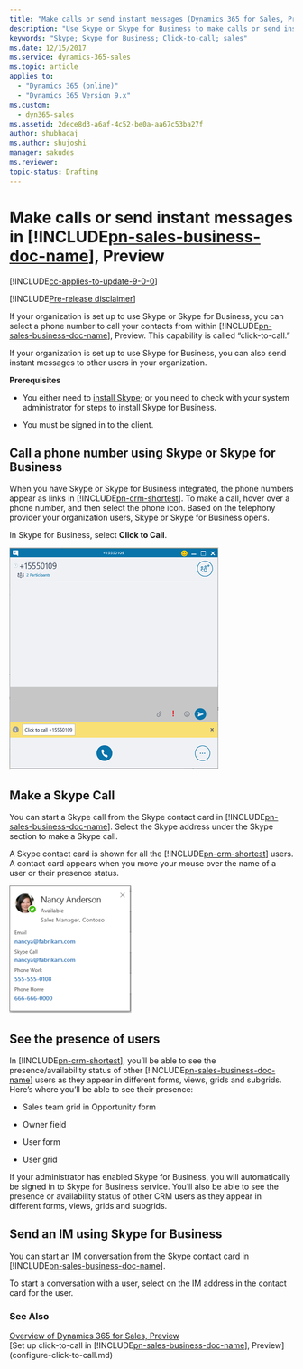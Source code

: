 ```yaml
---
title: "Make calls or send instant messages (Dynamics 365 for Sales, Preview) | Microsoft Docs"
description: "Use Skype or Skype for Business to make calls or send instant messages to customers or users directly from Dynamics 365 for Sales, Preview."
keywords: "Skype; Skype for Business; Click-to-call; sales"
ms.date: 12/15/2017
ms.service: dynamics-365-sales
ms.topic: article
applies_to:
  - "Dynamics 365 (online)"
  - "Dynamics 365 Version 9.x"
ms.custom:
  - dyn365-sales
ms.assetid: 2dece8d3-a6af-4c52-be0a-aa67c53ba27f
author: shubhadaj
ms.author: shujoshi
manager: sakudes
ms.reviewer: 
topic-status: Drafting
---
```


# Make calls or send instant messages in [!INCLUDE[pn-sales-business-doc-name](../includes/pn-sales-business-doc-name.md)], Preview

[!INCLUDE[cc-applies-to-update-9-0-0](../includes/cc-applies-to-update-9-0-0.md)]

[!INCLUDE[Pre-release disclaimer](../includes/cc-beta-prerelease-disclaimer.md)]

If your organization is set up to use Skype or Skype for Business, you can select a phone number to call your contacts from within [!INCLUDE[pn-sales-business-doc-name](../includes/pn-sales-business-doc-name.md)], Preview. This capability is called “click-to-call.”

If your organization is set up to use Skype for Business, you can also send instant messages to other users in your organization.

**Prerequisites**

-   You either need to [install Skype](http://go.microsoft.com/fwlink/p/?LinkID=246141); or you need to check with your system administrator for steps to install Skype for Business.  

-   You must be signed in to the client.

## Call a phone number using Skype or Skype for Business

When you have Skype or Skype for Business integrated, the phone numbers appear as links in [!INCLUDE[pn-crm-shortest](../includes/pn-crm-shortest.md)]. To make a call, hover over a phone number, and then select the phone icon. Based on the telephony provider your organization users, Skype or Skype for Business opens.

In Skype for Business, select **Click to Call**.

![Call a number using Skype for Business](media/skype-for-business-for-calling.png "Call a number using Skype for Business")  

## Make a Skype Call

You can start a Skype call from the Skype contact card in [!INCLUDE[pn-sales-business-doc-name](../includes/pn-sales-business-doc-name.md)]. Select the Skype address under the Skype section to make a Skype call.

A Skype contact card is shown for all the [!INCLUDE[pn-crm-shortest](../includes/pn-crm-shortest.md)] users. A contact card appears when you move your mouse over the name of a user or their presence status.

![Skype contact card for Dynamics 365 for Sales users](media/skype-contact-card.png "Skype contact card for Dynamics 365 for Sales users")  

## See the presence of users 

In [!INCLUDE[pn-crm-shortest](../includes/pn-crm-shortest.md)], you’ll be able to see the presence/availability status of other [!INCLUDE[pn-sales-business-doc-name](../includes/pn-sales-business-doc-name.md)] users as they appear in different forms, views, grids and subgrids. Here’s where you’ll be able to see their presence:

-   Sales team grid in Opportunity form

-   Owner field

-   User form

-   User grid

If your administrator has enabled Skype for Business, you will automatically be signed in to Skype for Business service. You’ll also be able to see the presence or availability status of other CRM users as they appear in different forms, views, grids and subgrids.

## Send an IM using Skype for Business

You can start an IM conversation from the Skype contact card in [!INCLUDE[pn-sales-business-doc-name](../includes/pn-sales-business-doc-name.md)].

To start a conversation with a user, select on the IM address in the contact card for the user.


### See Also
[Overview of Dynamics 365 for Sales, Preview](overview-dynamics-365-for-sales.md)  
[Set up click-to-call in [!INCLUDE[pn-sales-business-doc-name](../includes/pn-sales-business-doc-name.md)], Preview](configure-click-to-call.md)
